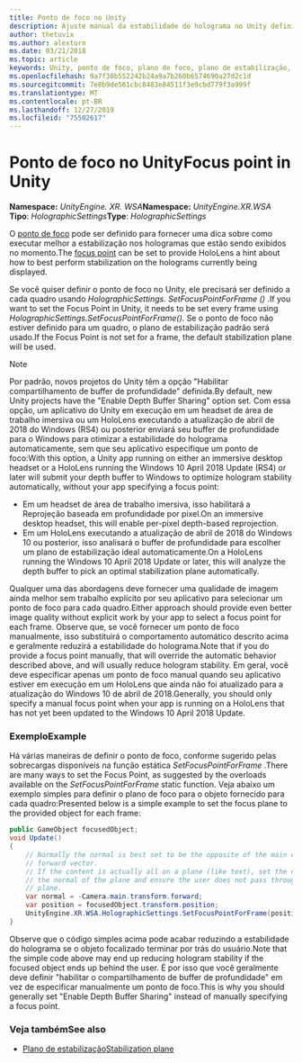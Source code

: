 ```yaml
---
title: Ponto de foco no Unity
description: Ajuste manual da estabilidade do holograma no Unity definindo o ponto de foco
author: thetuvix
ms.author: alexturn
ms.date: 03/21/2018
ms.topic: article
keywords: Unity, ponto de foco, plano de foco, plano de estabilização, ponto de estabilização, Reprojeção, LSR, buffer de profundidade
ms.openlocfilehash: 9a7f30b552242b24a9a7b260b6574690a27d2c1d
ms.sourcegitcommit: 7e8b9de561cbc8483e84511f3e9cbd779f3a999f
ms.translationtype: MT
ms.contentlocale: pt-BR
ms.lasthandoff: 12/27/2019
ms.locfileid: "75502617"
---
```

# <a name="focus-point-in-unity"></a><span data-ttu-id="107ca-104">Ponto de foco no Unity</span><span class="sxs-lookup"><span data-stu-id="107ca-104">Focus point in Unity</span></span>

<span data-ttu-id="107ca-105">**Namespace:** *UnityEngine. XR. WSA*</span><span class="sxs-lookup"><span data-stu-id="107ca-105">**Namespace:** *UnityEngine.XR.WSA*</span></span><br>
<span data-ttu-id="107ca-106">**Tipo**: *HolographicSettings*</span><span class="sxs-lookup"><span data-stu-id="107ca-106">**Type**: *HolographicSettings*</span></span>

<span data-ttu-id="107ca-107">O [ponto de foco](hologram-stability.md#reprojection) pode ser definido para fornecer uma dica sobre como executar melhor a estabilização nos hologramas que estão sendo exibidos no momento.</span><span class="sxs-lookup"><span data-stu-id="107ca-107">The [focus point](hologram-stability.md#reprojection) can be set to provide HoloLens a hint about how to best perform stabilization on the holograms currently being displayed.</span></span>

<span data-ttu-id="107ca-108">Se você quiser definir o ponto de foco no Unity, ele precisará ser definido a cada quadro usando *HolographicSettings. SetFocusPointForFrame ()* .</span><span class="sxs-lookup"><span data-stu-id="107ca-108">If you want to set the Focus Point in Unity, it needs to be set every frame using *HolographicSettings.SetFocusPointForFrame()*.</span></span> <span data-ttu-id="107ca-109">Se o ponto de foco não estiver definido para um quadro, o plano de estabilização padrão será usado.</span><span class="sxs-lookup"><span data-stu-id="107ca-109">If the Focus Point is not set for a frame, the default stabilization plane will be used.</span></span>

> [!NOTE]
> <span data-ttu-id="107ca-110">Por padrão, novos projetos do Unity têm a opção "Habilitar compartilhamento de buffer de profundidade" definida.</span><span class="sxs-lookup"><span data-stu-id="107ca-110">By default, new Unity projects have the "Enable Depth Buffer Sharing" option set.</span></span>  <span data-ttu-id="107ca-111">Com essa opção, um aplicativo do Unity em execução em um headset de área de trabalho imersiva ou um HoloLens executando a atualização de abril de 2018 do Windows (RS4) ou posterior enviará seu buffer de profundidade para o Windows para otimizar a estabilidade do holograma automaticamente, sem que seu aplicativo especifique um ponto de foco:</span><span class="sxs-lookup"><span data-stu-id="107ca-111">With this option, a Unity app running on either an immersive desktop headset or a HoloLens running the Windows 10 April 2018 Update (RS4) or later will submit your depth buffer to Windows to optimize hologram stability automatically, without your app specifying a focus point:</span></span>
> * <span data-ttu-id="107ca-112">Em um headset de área de trabalho imersiva, isso habilitará a Reprojeção baseada em profundidade por pixel.</span><span class="sxs-lookup"><span data-stu-id="107ca-112">On an immersive desktop headset, this will enable per-pixel depth-based reprojection.</span></span>
> * <span data-ttu-id="107ca-113">Em um HoloLens executando a atualização de abril de 2018 do Windows 10 ou posterior, isso analisará o buffer de profundidade para escolher um plano de estabilização ideal automaticamente.</span><span class="sxs-lookup"><span data-stu-id="107ca-113">On a HoloLens running the Windows 10 April 2018 Update or later, this will analyze the depth buffer to pick an optimal stabilization plane automatically.</span></span>
>
> <span data-ttu-id="107ca-114">Qualquer uma das abordagens deve fornecer uma qualidade de imagem ainda melhor sem trabalho explícito por seu aplicativo para selecionar um ponto de foco para cada quadro.</span><span class="sxs-lookup"><span data-stu-id="107ca-114">Either approach should provide even better image quality without explicit work by your app to select a focus point for each frame.</span></span>  <span data-ttu-id="107ca-115">Observe que, se você fornecer um ponto de foco manualmente, isso substituirá o comportamento automático descrito acima e geralmente reduzirá a estabilidade do holograma.</span><span class="sxs-lookup"><span data-stu-id="107ca-115">Note that if you do provide a focus point manually, that will override the automatic behavior described above, and will usually reduce hologram stability.</span></span>  <span data-ttu-id="107ca-116">Em geral, você deve especificar apenas um ponto de foco manual quando seu aplicativo estiver em execução em um HoloLens que ainda não foi atualizado para a atualização do Windows 10 de abril de 2018.</span><span class="sxs-lookup"><span data-stu-id="107ca-116">Generally, you should only specify a manual focus point when your app is running on a HoloLens that has not yet been updated to the Windows 10 April 2018 Update.</span></span>

### <a name="example"></a><span data-ttu-id="107ca-117">Exemplo</span><span class="sxs-lookup"><span data-stu-id="107ca-117">Example</span></span>

<span data-ttu-id="107ca-118">Há várias maneiras de definir o ponto de foco, conforme sugerido pelas sobrecargas disponíveis na função estática *SetFocusPointForFrame* .</span><span class="sxs-lookup"><span data-stu-id="107ca-118">There are many ways to set the Focus Point, as suggested by the overloads available on the *SetFocusPointForFrame* static function.</span></span> <span data-ttu-id="107ca-119">Veja abaixo um exemplo simples para definir o plano de foco para o objeto fornecido para cada quadro:</span><span class="sxs-lookup"><span data-stu-id="107ca-119">Presented below is a simple example to set the focus plane to the provided object for each frame:</span></span>

```cs
public GameObject focusedObject;
void Update()
{
    // Normally the normal is best set to be the opposite of the main camera's 
    // forward vector.
    // If the content is actually all on a plane (like text), set the normal to 
    // the normal of the plane and ensure the user does not pass through the 
    // plane.
    var normal = -Camera.main.transform.forward;     
    var position = focusedObject.transform.position;
    UnityEngine.XR.WSA.HolographicSettings.SetFocusPointForFrame(position, normal);
}
```

<span data-ttu-id="107ca-120">Observe que o código simples acima pode acabar reduzindo a estabilidade do holograma se o objeto focalizado terminar por trás do usuário.</span><span class="sxs-lookup"><span data-stu-id="107ca-120">Note that the simple code above may end up reducing hologram stability if the focused object ends up behind the user.</span></span>  <span data-ttu-id="107ca-121">É por isso que você geralmente deve definir "habilitar o compartilhamento de buffer de profundidade" em vez de especificar manualmente um ponto de foco.</span><span class="sxs-lookup"><span data-stu-id="107ca-121">This is why you should generally set "Enable Depth Buffer Sharing" instead of manually specifying a focus point.</span></span>

### <a name="see-also"></a><span data-ttu-id="107ca-122">Veja também</span><span class="sxs-lookup"><span data-stu-id="107ca-122">See also</span></span>
* [<span data-ttu-id="107ca-123">Plano de estabilização</span><span class="sxs-lookup"><span data-stu-id="107ca-123">Stabilization plane</span></span>](hologram-stability.md#reprojection)
